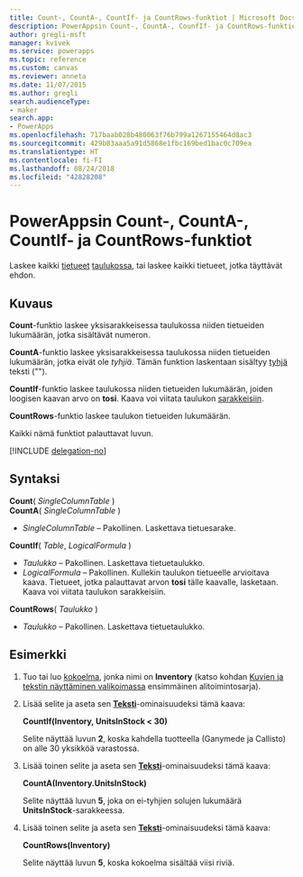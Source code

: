```yaml
---
title: Count-, CountA-, CountIf- ja CountRows-funktiot | Microsoft Docs
description: PowerAppsin Count-, CountA-, CounfIf- ja CountRows-funktioiden viitetiedot, mukaan lukien syntaksi ja esimerkki
author: gregli-msft
manager: kvivek
ms.service: powerapps
ms.topic: reference
ms.custom: canvas
ms.reviewer: anneta
ms.date: 11/07/2015
ms.author: gregli
search.audienceType:
- maker
search.app:
- PowerApps
ms.openlocfilehash: 717baab028b480063f76b799a1267155464d8ac3
ms.sourcegitcommit: 429b83aaa5a91d5868e1fbc169bed1bac0c709ea
ms.translationtype: HT
ms.contentlocale: fi-FI
ms.lasthandoff: 08/24/2018
ms.locfileid: "42828208"
---
```

# <a name="count-counta-countif-and-countrows-functions-in-powerapps"></a>PowerAppsin Count-, CountA-, CountIf- ja CountRows-funktiot
Laskee kaikki [tietueet](../working-with-tables.md#records) [taulukossa](../working-with-tables.md), tai laskee kaikki tietueet, jotka täyttävät ehdon.

## <a name="description"></a>Kuvaus
**Count**-funktio laskee yksisarakkeisessa taulukossa niiden tietueiden lukumäärän, jotka sisältävät numeron.

**CountA**-funktio laskee yksisarakkeisessa taulukossa niiden tietueiden lukumäärän, jotka eivät ole *tyhjiä*. Tämän funktion laskentaan sisältyy [tyhjä](function-isblank-isempty.md) teksti ("").

**CountIf**-funktio laskee taulukossa niiden tietueiden lukumäärän, joiden loogisen kaavan arvo on **tosi**.  Kaava voi viitata taulukon [sarakkeisiin](../working-with-tables.md#columns).

**CountRows**-funktio laskee taulukon tietueiden lukumäärän.

Kaikki nämä funktiot palauttavat luvun.

[!INCLUDE [delegation-no](../../../includes/delegation-no.md)]

## <a name="syntax"></a>Syntaksi
**Count**( *SingleColumnTable* )<br>
**CountA**( *SingleColumnTable* )

* *SingleColumnTable* – Pakollinen.  Laskettava tietuesarake.  

**CountIf**( *Table*, *LogicalFormula* )

* *Taulukko* – Pakollinen.  Laskettava tietuetaulukko.
* *LogicalFormula* – Pakollinen.  Kullekin taulukon tietueelle arvioitava kaava.  Tietueet, jotka palauttavat arvon **tosi** tälle kaavalle, lasketaan.  Kaava voi viitata taulukon sarakkeisiin.

**CountRows**( *Taulukko* )

* *Taulukko* – Pakollinen.  Laskettava tietuetaulukko.

## <a name="example"></a>Esimerkki
1. Tuo tai luo [kokoelma](../working-with-data-sources.md#collections), jonka nimi on **Inventory** (katso kohdan [Kuvien ja tekstin näyttäminen valikoimassa](../show-images-text-gallery-sort-filter.md) ensimmäinen alitoimintosarja).
2. Lisää selite ja aseta sen **[Teksti](../controls/properties-core.md)**-ominaisuudeksi tämä kaava:
   
    **CountIf(Inventory, UnitsInStock < 30)**
   
    Selite näyttää luvun **2**, koska kahdella tuotteella (Ganymede ja Callisto) on alle 30 yksikköä varastossa.
3. Lisää toinen selite ja aseta sen **[Teksti](../controls/properties-core.md)**-ominaisuudeksi tämä kaava:
   
    **CountA(Inventory.UnitsInStock)**
   
    Selite näyttää luvun **5**, joka on ei-tyhjien solujen lukumäärä **UnitsInStock**-sarakkeessa.
4. Lisää toinen selite ja aseta sen **[Teksti](../controls/properties-core.md)**-ominaisuudeksi tämä kaava:
   
    **CountRows(Inventory)**
   
    Selite näyttää luvun **5**, koska kokoelma sisältää viisi riviä.

